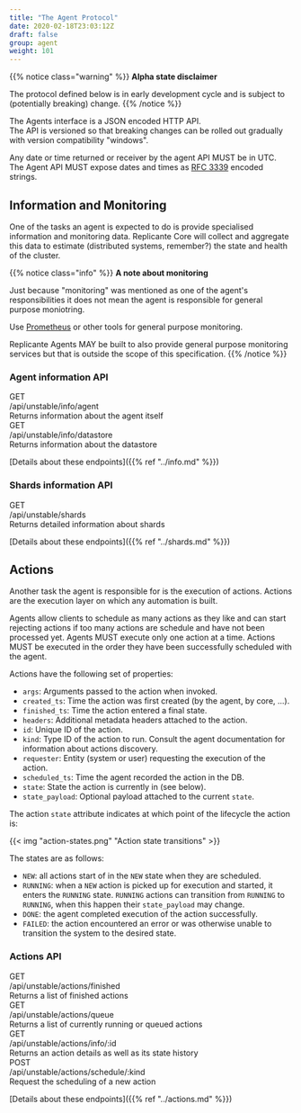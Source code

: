 ```yaml
---
title: "The Agent Protocol"
date: 2020-02-18T23:03:12Z
draft: false
group: agent
weight: 101
---
```


{{% notice class="warning" %}}
**Alpha state disclaimer**

The protocol defined below is in early development cycle
and is subject to (potentially breaking) change.
{{% /notice %}}

The Agents interface is a JSON encoded HTTP API.  
The API is versioned so that breaking changes can be rolled out gradually
with version compatibility "windows".

Any date or time returned or receiver by the agent API MUST be in UTC.  
The Agent API MUST expose dates and times as
[RFC 3339](https://tools.ietf.org/html/rfc3339) encoded strings.


## Information and Monitoring
One of the tasks an agent is expected to do is provide specialised information and monitoring data.
Replicante Core will collect and aggregate this data to estimate (distributed systems, remember?)
the state and health of the cluster.

{{% notice class="info" %}}
**A note about monitoring**

Just because "monitoring" was mentioned as one of the agent's responsibilities
it does not mean the agent is responsible for general purpose moniotring.

Use [Prometheus](https://prometheus.io/) or other tools for general purpose monitoring.

Replicante Agents MAY be built to also provide general purpose monitoring services
but that is outside the scope of this specification.
{{% /notice %}}


### Agent information API
<div class="rest">
  <div class="method get">GET</div>
  <div class="url get">/api/unstable/info/agent</div>
  <div class="desc get rtl">Returns information about the agent itself</div>

  <div class="method get">GET</div>
  <div class="url get">/api/unstable/info/datastore</div>
  <div class="desc get rtl">Returns information about the datastore</div>
</div>

[Details about these endpoints]({{% ref "../info.md" %}})


### Shards information API
<div class="rest">
  <div class="method get">GET</div>
  <div class="url get">/api/unstable/shards</div>
  <div class="desc get rtl">Returns detailed information about shards</div>
</div>

[Details about these endpoints]({{% ref "../shards.md" %}})


## Actions
Another task the agent is responsible for is the execution of actions.
Actions are the execution layer on which any automation is built.

Agents allow clients to schedule as many actions as they like and can start rejecting actions
if too many actions are schedule and have not been processed yet.
Agents MUST execute only one action at a time.
Actions MUST be executed in the order they have been successfully scheduled with the agent.

Actions have the following set of properties:

  * `args`: Arguments passed to the action when invoked.
  * `created_ts`: Time the action was first created (by the agent, by core, ...).
  * `finished_ts`: Time the action entered a final state.
  * `headers`: Additional metadata headers attached to the action.
  * `id`: Unique ID of the action.
  * `kind`: Type ID of the action to run.
            Consult the agent documentation for information about actions discovery.
  * `requester`: Entity (system or user) requesting the execution of the action.
  * `scheduled_ts`: Time the agent recorded the action in the DB.
  * `state`: State the action is currently in (see below).
  * `state_payload`: Optional payload attached to the current `state`.

The action `state` attribute indicates at which point of the lifecycle the action is:

{{< img "action-states.png" "Action state transitions" >}}

The states are as follows:

  * `NEW`: all actions start of in the `NEW` state when they are scheduled.
  * `RUNNING`: when a `NEW` action is picked up for execution and started, it enters the `RUNNING` state.
               `RUNNING` actions can transition from `RUNNING` to `RUNNING`, when this happen their `state_payload` may change.
  * `DONE`: the agent completed execution of the action successfully.
  * `FAILED`: the action encountered an error or was otherwise unable to transition the system to the desired state.

### Actions API
<div class="rest">
  <div class="method get">GET</div>
  <div class="url get">/api/unstable/actions/finished</div>
  <div class="desc get rtl">Returns a list of finished actions</div>

  <div class="method get">GET</div>
  <div class="url get">/api/unstable/actions/queue</div>
  <div class="desc get rtl">Returns a list of currently running or queued actions</div>

  <div class="method get">GET</div>
  <div class="url get">/api/unstable/actions/info/:id</div>
  <div class="desc get rtl">Returns an action details as well as its state history</div>

  <div class="method post">POST</div>
  <div class="url post">/api/unstable/actions/schedule/:kind</div>
  <div class="desc post rtl">Request the scheduling of a new action</div>
</div>

[Details about these endpoints]({{% ref "../actions.md" %}})
